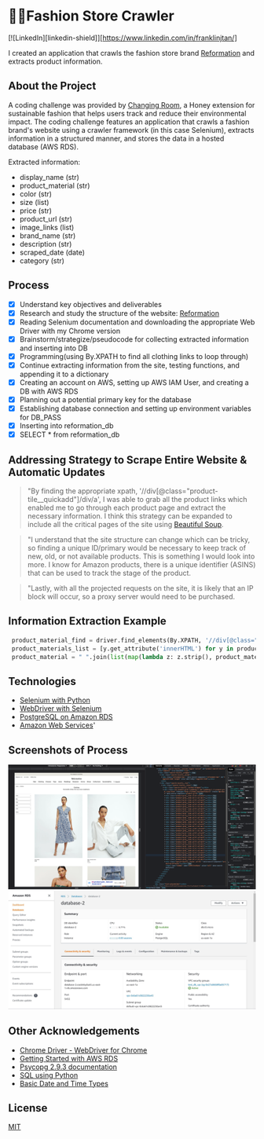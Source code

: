 # 👘👗Fashion Store Crawler
[![LinkedIn][linkedin-shield]][https://www.linkedin.com/in/franklinjtan/]

I created an application that crawls the fashion store brand [Reformation](https://reformation.com/) and extracts product information. 

## About the Project

A coding challenge was provided by [Changing Room](https://changingroom.eco/), a Honey extension for sustainable fashion that helps users track and reduce their environmental impact. The coding challenge features an application that crawls a fashion brand's website using a crawler framework (in this case Selenium), extracts information in a structured manner, and stores the data in a hosted database (AWS RDS).

Extracted information:
* display_name (str)
* product_material (str)
* color (str)
* size (list)
* price (str)
* product_url (str)
* image_links (list)
* brand_name (str)
* description (str)
* scraped_date (date)
* category (str)

## Process
* [x] Understand key objectives and deliverables
* [x] Research and study the structure of the website: [Reformation](https://reformation.com/)
* [x] Reading Selenium documentation and downloading the appropriate Web Driver with my Chrome version
* [x] Brainstorm/strategize/pseudocode for collecting extracted information and inserting into DB
* [x] Programming(using By.XPATH to find all clothing links to loop through)
* [x] Continue extracting information from the site, testing functions, and appending it to a dictionary
* [x] Creating an account on AWS, setting up AWS IAM User, and creating a DB with AWS RDS
* [x] Planning out a potential primary key for the database
* [x] Establishing database connection and setting up environment variables for DB_PASS
* [x] Inserting into reformation_db
* [x] SELECT * from reformation_db

## Addressing Strategy to Scrape Entire Website & Automatic Updates
> "By finding the appropriate xpath, '//div[@class="product-tile__quickadd"]/div/a', I was able to grab all the product links which enabled me to go through each product page and extract the necessary information. I think this strategy can be expanded to include all the critical pages of the site using [Beautiful Soup](https://www.geeksforgeeks.org/beautifulsoup-scraping-link-from-html/). 

> "I understand that the site structure can change which can be tricky, so finding a unique ID/primary would be necessary to keep track of new, old, or not available products. This is something I would look into more. I know for Amazon products, there is a unique identifier (ASINS) that can be used to track the stage of the product.

> "Lastly, with all the projected requests on the site, it is likely that an IP block will occur, so a proxy server would need to be purchased. 

## Information Extraction Example
```python
 product_material_find = driver.find_elements(By.XPATH, '//div[@class="margin-b--15"]')
 product_materials_list = [y.get_attribute('innerHTML') for y in product_material_find]
 product_material = " ".join(list(map(lambda z: z.strip(), product_materials_list)))
```


## Technologies
* [Selenium with Python](https://selenium-python.readthedocs.io/ "Selenium with Python Docs")
* [WebDriver with Selenium](https://www.selenium.dev/documentation/webdriver/)
* [PostgreSQL on Amazon RDS](https://docs.aws.amazon.com/AmazonRDS/latest/UserGuide/CHAP_PostgreSQL.html)
* [Amazon Web Services](https://docs.aws.amazon.com/polly/latest/dg/setting-up.html)'

## Screenshots of Process
![Inspecting the Reformation Website](https://github.com/fjt7/fashion-store-crawler/blob/main/Reformation%20Website%20Structure.png)
![AWS RDS](https://github.com/fjt7/fashion-store-crawler/blob/main/AWS.JPG)

## Other Acknowledgements
* [Chrome Driver - WebDriver for Chrome](https://sites.google.com/chromium.org/driver/)
* [Getting Started with AWS RDS](https://docs.aws.amazon.com/AmazonRDS/latest/UserGuide/CHAP_GettingStarted.html)
* [Psycopg 2.9.3 documentation](https://www.psycopg.org/docs/cursor.html)
* [SQL using Python](geeksforgeeks.org/sql-using-python/)
* [Basic Date and Time Types](https://docs.python.org/3/library/datetime.html)

## License
[MIT](https://choosealicense.com/licenses/mit/)
